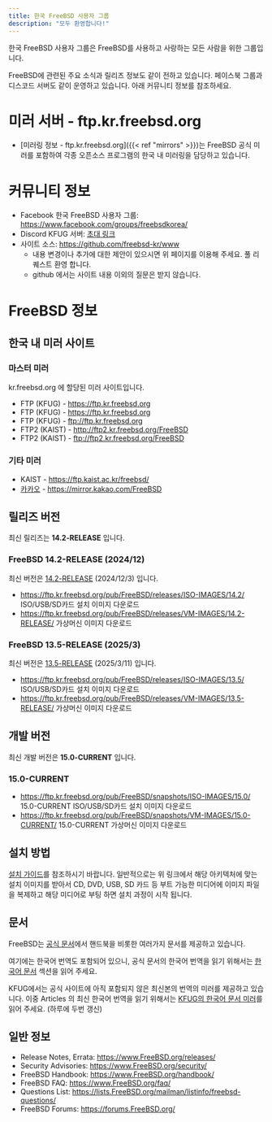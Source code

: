 ```yaml
---
title: 한국 FreeBSD 사용자 그룹
description: "모두 환영합니다!"
---
```


한국 FreeBSD 사용자 그룹은 FreeBSD를 사용하고 사랑하는 모든 사람을 위한 그룹입니다.

FreeBSD에 관련된 주요 소식과 릴리즈 정보도 같이 전하고 있습니다.
페이스북 그룹과 디스코드 서버도 같이 운영하고 있습니다. 아래 커뮤니티 정보를 참조하세요.

# 미러 서버 - ftp.kr.freebsd.org

* [미러링 정보 - ftp.kr.freebsd.org]({{< ref "mirrors" >}})는 FreeBSD 공식 미러를 포함하여 각종 오픈소스 프로그램의 한국 내 미러링을 담당하고 있습니다.

# 커뮤니티 정보

* Facebook 한국 FreeBSD 사용자 그룹: https://www.facebook.com/groups/freebsdkorea/
* Discord KFUG 서버: [초대 링크](https://discord.gg/cBnSHPBpGf)
* 사이트 소스: https://github.com/freebsd-kr/www
  * 내용 변경이나 추가에 대한 제안이 있으시면 위 페이지를 이용해 주세요. 풀 리퀘스트 환영 합니다.
  * github 에서는 사이트 내용 이외의 질문은 받지 않습니다.

# FreeBSD 정보

## 한국 내 미러 사이트

### 마스터 미러

kr.freebsd.org 에 할당된 미러 사이트입니다.

* FTP (KFUG) - https://ftp.kr.freebsd.org
* FTP (KFUG) - https://ftp.kr.freebsd.org
* FTP (KFUG) - ftp://ftp.kr.freebsd.org
* FTP2 (KAIST) - http://ftp2.kr.freebsd.org/FreeBSD
* FTP2 (KAIST) - ftp://ftp2.kr.freebsd.org/FreeBSD

### 기타 미러

* KAIST - https://ftp.kaist.ac.kr/freebsd/
* [카카오](https://mirror.kakao.com/) - https://mirror.kakao.com/FreeBSD

## 릴리즈 버전

최신 릴리즈는 **14.2-RELEASE** 입니다.

### FreeBSD 14.2-RELEASE (2024/12)

최신 버전은 [14.2-RELEASE](https://www.freebsd.org/releases/14.2R/announce/)
 (2024/12/3) 입니다.

* https://ftp.kr.freebsd.org/pub/FreeBSD/releases/ISO-IMAGES/14.2/ ISO/USB/SD카드 설치 이미지 다운로드
* https://ftp.kr.freebsd.org/pub/FreeBSD/releases/VM-IMAGES/14.2-RELEASE/ 가상머신 이미지 다운로드

### FreeBSD 13.5-RELEASE (2025/3)

최신 버전은 [13.5-RELEASE](https://www.freebsd.org/releases/13.5R/announce/)
 (2025/3/11) 입니다.

* https://ftp.kr.freebsd.org/pub/FreeBSD/releases/ISO-IMAGES/13.5/ ISO/USB/SD카드 설치 이미지 다운로드
* https://ftp.kr.freebsd.org/pub/FreeBSD/releases/VM-IMAGES/13.5-RELEASE/ 가상머신 이미지 다운로드

## 개발 버전

최신 개발 버전은 **15.0-CURRENT** 입니다.

### 15.0-CURRENT

* https://ftp.kr.freebsd.org/pub/FreeBSD/snapshots/ISO-IMAGES/15.0/ 15.0-CURRENT ISO/USB/SD카드 설치 이미지 다운로드
* https://ftp.kr.freebsd.org/pub/FreeBSD/snapshots/VM-IMAGES/15.0-CURRENT/ 15.0-CURRENT 가상머신 이미지 다운로드

## 설치 방법

[설치 가이드](https://www.freebsd.org/doc/en_US.ISO8859-1/books/handbook/bsdinstall.html)를 참조하시기 바랍니다.
일반적으로는 위 링크에서 해당 아키텍처에 맞는 설치 이미지를 받아서 CD, DVD, USB, SD 카드 등 부트 가능한 미디어에 이미지
파일을 복제하고 해당 미디어로 부팅 하면 설치 과정이 시작 됩니다.

## 문서

FreeBSD는 [공식 문서](https://docs.freebsd.org/en/)에서 핸드북을 비롯한 여러가지
문서를 제공하고 있습니다.

여기에는 한국어 번역도 포함되어 있으니, 공식 문서의 한국어 번역을 읽기 위해서는
[한국어 문서](https://docs.freebsd.org/ko/) 섹션을 읽어 주세요.

KFUG에서는 공식 사이트에 아직 포함되지 않은 최신본의 번역의 미러를 제공하고
있습니다. 이중 Articles 의 최신 한국어 번역을 읽기 위해서는
[KFUG의 한국어 문서 미러](https://www.kr.freebsd.org/doc-ko/ko/articles)를
읽어 주세요. (하루에 두번 갱신)

## 일반 정보

* Release Notes, Errata: https://www.FreeBSD.org/releases/
* Security Advisories: https://www.FreeBSD.org/security/
* FreeBSD Handbook: https://www.FreeBSD.org/handbook/
* FreeBSD FAQ: https://www.FreeBSD.org/faq/
* Questions List: https://lists.FreeBSD.org/mailman/listinfo/freebsd-questions/
* FreeBSD Forums: https://forums.FreeBSD.org/
